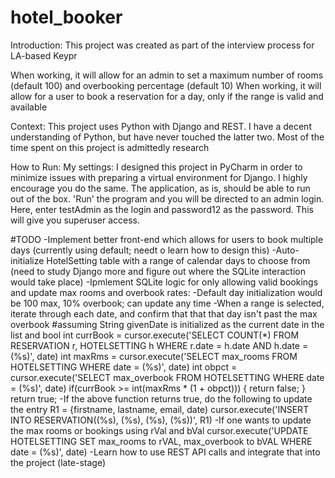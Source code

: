 # hotel_booker

Introduction:
  This project was created as part of the interview process for LA-based Keypr
  
  When working, it will allow for an admin to set a maximum number of rooms (default 100) and overbooking percentage (default 10)
  When working, it will allow for a user to book a reservation for a day, only if the range is valid and available
  

Context:
  This project uses Python with Django and REST.
  I have a decent understanding of Python, but have never touched the latter two. Most of the time spent on this project is admittedly research
  

How to Run:
  My settings:
    I designed this project in PyCharm in order to minimize issues with preparing a virtual environment for Django. I highly encourage you do the same.
    The application, as is, should be able to run out of the box. 'Run' the program and you will be directed to an admin login.
    Here, enter testAdmin as the login and password12 as the password. This will give you superuser access.


#TODO
  -Implement better front-end which allows for users to book multiple days (currently using default; needt o learn how to design this)
  -Auto-initialize HotelSetting table with a range of calendar days to choose from (need to study Django more and figure out where 
    the SQLite interaction would take place)
  -Ipmlement SQLite logic for only allowing valid bookings and update max rooms and overbook rates:
    -Default day initialization would be 100 max, 10% overbook; can update any time
    -When a range is selected, iterate through each date, and confirm that that that day isn't past the max overbook
      #assuming String givenDate is initialized as the current date in the list and bool
      int currBook = cursor.execute('SELECT COUNT(*) FROM RESERVATION r, HOTELSETTING h WHERE r.date = h.date AND h.date = (%s)', date)
      int maxRms = cursor.execute('SELECT max_rooms FROM HOTELSETTING WHERE date = (%s)', date)
      int obpct = cursor.execute('SELECT max_overbook FROM HOTELSETTING WHERE date = (%s)', date)
      if(currBook >= int(maxRms * (1 + obpct)))
      {
        return false;
      }
      return true;
    -If the above function returns true, do the following to update the entry
      R1 = {firstname, lastname, email, date)
      cursor.execute('INSERT INTO RESERVATION((%s), (%s), (%s), (%s))', R1)
    -If one wants to update the max rooms or bookings using rVal and bVal
      cursor.execute('UPDATE HOTELSETTING SET max_rooms to rVAL, max_overbook to bVAL WHERE date = (%s)', date)
  -Learn how to use REST API calls and integrate that into the project (late-stage)
